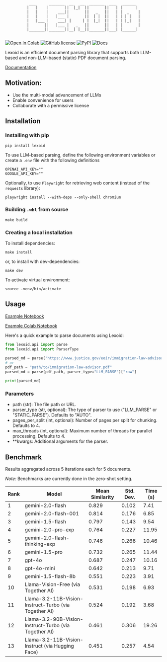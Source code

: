 <div align="center">
  
```
 ___      _______  __   __  _______  ___   ______  
|   |    |       ||  |_|  ||       ||   | |      | 
|   |    |    ___||       ||   _   ||   | |  _    |
|   |    |   |___ |       ||  | |  ||   | | | |   |
|   |___ |    ___| |     | |  |_|  ||   | | |_|   |
|       ||   |___ |   _   ||       ||   | |       |
|_______||_______||__| |__||_______||___| |______| 
                                                                                                    
```
  
</div>

[![Open In Colab](https://colab.research.google.com/assets/colab-badge.svg)](https://colab.research.google.com/github/oidlabs-com/Lexoid/blob/main/examples/example_notebook_colab.ipynb)
[![GitHub license](https://img.shields.io/badge/License-Apache_2.0-blue.svg)](https://github.com/oidlabs-com/Lexoid/blob/main/LICENSE)
[![PyPI](https://img.shields.io/pypi/v/lexoid)](https://pypi.org/project/lexoid/)
[![Docs](https://github.com/oidlabs-com/Lexoid/actions/workflows/deploy_docs.yml/badge.svg)](https://oidlabs-com.github.io/Lexoid/)

Lexoid is an efficient document parsing library that supports both LLM-based and non-LLM-based (static) PDF document parsing.

[Documentation](https://oidlabs-com.github.io/Lexoid/)

## Motivation:

- Use the multi-modal advancement of LLMs
- Enable convenience for users
- Collaborate with a permissive license

## Installation

### Installing with pip

```
pip install lexoid
```

To use LLM-based parsing, define the following environment variables or create a `.env` file with the following definitions

```
OPENAI_API_KEY=""
GOOGLE_API_KEY=""
```

Optionally, to use `Playwright` for retrieving web content (instead of the `requests` library):

```
playwright install --with-deps --only-shell chromium
```

### Building `.whl` from source

```
make build
```

### Creating a local installation

To install dependencies:

```
make install
```

or, to install with dev-dependencies:

```
make dev
```

To activate virtual environment:

```
source .venv/bin/activate
```

## Usage

[Example Notebook](https://github.com/oidlabs-com/Lexoid/blob/main/examples/example_notebook.ipynb)

[Example Colab Notebook](https://colab.research.google.com/github/oidlabs-com/Lexoid/blob/main/examples/example_notebook_colab.ipynb)

Here's a quick example to parse documents using Lexoid:

```python
from lexoid.api import parse
from lexoid.api import ParserType

parsed_md = parse("https://www.justice.gov/eoir/immigration-law-advisor", parser_type="LLM_PARSE")["raw"]
# or
pdf_path = "path/to/immigration-law-advisor.pdf"
parsed_md = parse(pdf_path, parser_type="LLM_PARSE")["raw"]

print(parsed_md)
```

### Parameters

- path (str): The file path or URL.
- parser_type (str, optional): The type of parser to use ("LLM_PARSE" or "STATIC_PARSE"). Defaults to "AUTO".
- pages_per_split (int, optional): Number of pages per split for chunking. Defaults to 4.
- max_threads (int, optional): Maximum number of threads for parallel processing. Defaults to 4.
- \*\*kwargs: Additional arguments for the parser.

## Benchmark

Results aggregated across 5 iterations each for 5 documents.

_Note:_ Benchmarks are currently done in the zero-shot setting.

| Rank | Model                                                 | Mean Similarity | Std. Dev. | Time (s) |
| ---- | ----------------------------------------------------- | --------------- | --------- | -------- |
| 1    | gemini-2.0-flash                                      | 0.829           | 0.102     | 7.41     |
| 2    | gemini-2.0-flash-001                                  | 0.814           | 0.176     | 6.85     |
| 3    | gemini-1.5-flash                                      | 0.797           | 0.143     | 9.54     |
| 4    | gemini-2.0-pro-exp                                    | 0.764           | 0.227     | 11.95    |
| 5    | gemini-2.0-flash-thinking-exp                         | 0.746           | 0.266     | 10.46    |
| 6    | gemini-1.5-pro                                        | 0.732           | 0.265     | 11.44    |
| 7    | gpt-4o                                                | 0.687           | 0.247     | 10.16    |
| 8    | gpt-4o-mini                                           | 0.642           | 0.213     | 9.71     |
| 9    | gemini-1.5-flash-8b                                   | 0.551           | 0.223     | 3.91     |
| 10   | Llama-Vision-Free (via Together AI)                   | 0.531           | 0.198     | 6.93     |
| 11   | Llama-3.2-11B-Vision-Instruct-Turbo (via Together AI) | 0.524           | 0.192     | 3.68     |
| 12   | Llama-3.2-90B-Vision-Instruct-Turbo (via Together AI) | 0.461           | 0.306     | 19.26    |
| 13   | Llama-3.2-11B-Vision-Instruct (via Hugging Face)      | 0.451           | 0.257     | 4.54     |
